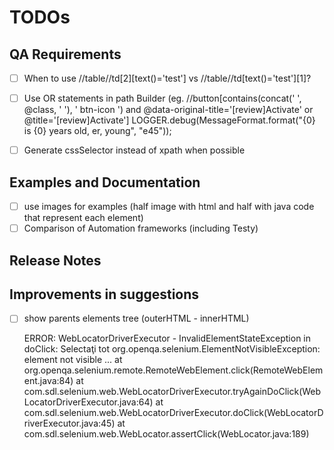 # TODOs

## QA Requirements

- [ ] When to use //table//td[2][text()='test'] vs //table//td[text()='test'][1]?
- [ ] Use OR statements in path Builder (eg. //button[contains(concat(' ', @class, ' '), ' btn-icon ') and @data-original-title='[review]Activate' or @title='[review]Activate']
  LOGGER.debug(MessageFormat.format("{0} is {0} years old, er, young", "e45"));
- [ ] Generate cssSelector instead of xpath when possible


## Examples and Documentation

- [ ] use images for examples (half image with html and half with java code that represent each element)
- [ ] Comparison of Automation frameworks (including Testy)

## Release Notes


## Improvements in suggestions

- [ ] show parents elements tree (outerHTML - innerHTML)

    ERROR: WebLocatorDriverExecutor - InvalidElementStateException in doClick: Selectaţi tot
    org.openqa.selenium.ElementNotVisibleException: element not visible
    ...
      at org.openqa.selenium.remote.RemoteWebElement.click(RemoteWebElement.java:84)
      at com.sdl.selenium.web.WebLocatorDriverExecutor.tryAgainDoClick(WebLocatorDriverExecutor.java:64)
      at com.sdl.selenium.web.WebLocatorDriverExecutor.doClick(WebLocatorDriverExecutor.java:45)
      at com.sdl.selenium.web.WebLocator.assertClick(WebLocator.java:189)

